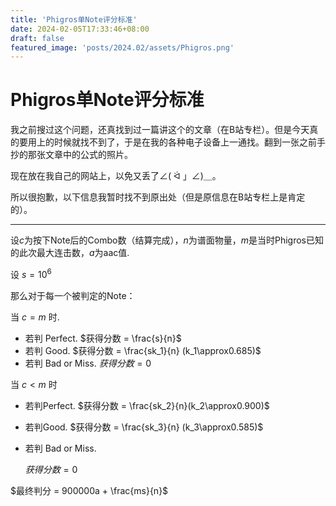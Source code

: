```yaml
---
title: 'Phigros单Note评分标准'
date: 2024-02-05T17:33:46+08:00
draft: false
featured_image: 'posts/2024.02/assets/Phigros.png'
---
```


# Phigros单Note评分标准

我之前搜过这个问题，还真找到过一篇讲这个的文章（在B站专栏）。但是今天真的要用上的时候就找不到了，于是在我的各种电子设备上一通找。翻到一张之前手抄的那张文章中的公式的照片。

现在放在我自己的网站上，以免又丢了∠( ᐛ 」∠)＿。

所以很抱歉，以下信息我暂时找不到原出处（但是原信息在B站专栏上是肯定的）。

---

设$c$为按下Note后的Combo数（结算完成），$n$为谱面物量，$m$是当时Phigros已知的此次最大连击数，$a$为aac值.

设 $s = 10^6$

那么对于每一个被判定的Note：

当 $c = m$ 时.

- 若判 Perfect.
  $获得分数 = \frac{s}{n}$
- 若判 Good.
  $获得分数 = \frac{sk_1}{n} (k_1\approx0.685)$
- 若判 Bad or Miss.
  $获得分数 = 0$

当 $c < m$ 时

- 若判Perfect.
  $获得分数 = \frac{sk_2}{n}(k_2\approx0.900)$
- 若判Good.
  $获得分数 = \frac{sk_3}{n} (k_3\approx0.585)$
- 若判 Bad or Miss.
  
  $获得分数 = 0$

$最终判分 = 900000a + \frac{ms}{n}$
